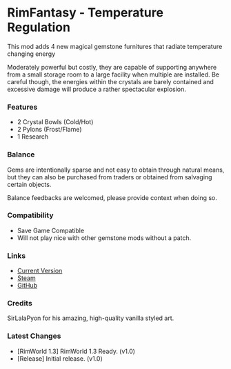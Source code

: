 # RimFantasy - Temperature Regulation

This mod adds 4 new magical gemstone furnitures that radiate temperature changing energy

Moderately powerful but costly, they are capable of supporting anywhere from a small storage room to a large facility when multiple are installed. Be careful though, the energies within the crystals are barely contained and excessive damage will produce a rather spectacular explosion.

### Features

- 2 Crystal Bowls (Cold/Hot)
- 2 Pylons (Frost/Flame)
- 1 Research

### Balance

Gems are intentionally sparse and not easy to obtain through natural means, but they can also be purchased from traders or obtained from salvaging certain objects.

Balance feedbacks are welcomed, please provide context when doing so.

### Compatibility

- Save Game Compatible
- Will not play nice with other gemstone mods without a patch.

### Links

- [Current Version](https://github.com/Sierra0001/RimFantasy---Temperature-Regulation/releases/tag/v1.0)
- [Steam](https://steamcommunity.com/sharedfiles/filedetails/?id=2630670287)
- [GitHub](https://github.com/Sierra0001/RimFantasy---Temperature-Regulation)

### Credits

SirLalaPyon for his amazing, high-quality vanilla styled art.

### Latest Changes

- [RimWorld 1.3] RimWorld 1.3 Ready. (v1.0)
- [Release] Initial release. (v1.0)